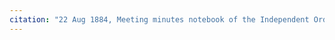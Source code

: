 ```yaml
---
citation: "22 Aug 1884, Meeting minutes notebook of the Independent Order of Good Templars, High Bridge Lodge No. 296, Tompkins County History Center, Ithaca NY."
---
```



